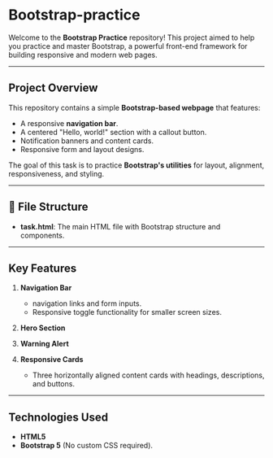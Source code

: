 # Bootstrap-practice

Welcome to the **Bootstrap Practice** repository! This project aimed to help you practice and master Bootstrap, a powerful front-end framework for building responsive and modern web pages.

---

## **Project Overview**

This repository contains a simple **Bootstrap-based webpage** that features:
- A responsive **navigation bar**.
- A centered "Hello, world!" section with a callout button.
- Notification banners and content cards.
- Responsive form and layout designs.

The goal of this task is to practice **Bootstrap's utilities** for layout, alignment, responsiveness, and styling.

---

## 📁 **File Structure**

- **task.html**: The main HTML file with Bootstrap structure and components.

---

## **Key Features**

1. **Navigation Bar**
   - navigation links and form inputs.
   - Responsive toggle functionality for smaller screen sizes.

2. **Hero Section**
3. **Warning Alert**
4. **Responsive Cards**
   - Three horizontally aligned content cards with headings, descriptions, and buttons.

---

## **Technologies Used**
- **HTML5**
- **Bootstrap 5** (No custom CSS required).


